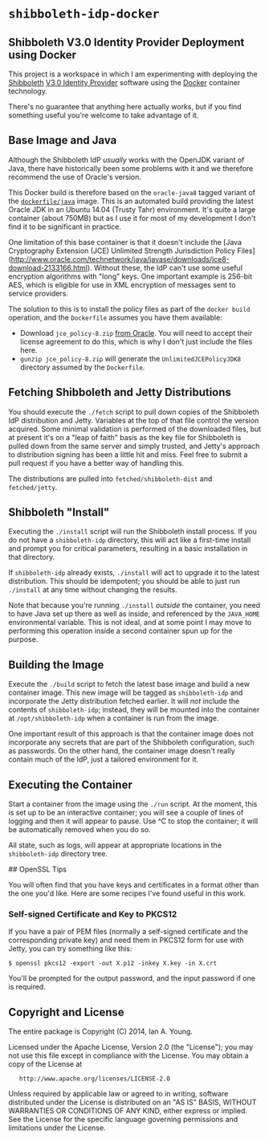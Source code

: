 # `shibboleth-idp-docker`

## Shibboleth V3.0 Identity Provider Deployment using Docker

This project is a workspace in which I am experimenting with deploying the
[Shibboleth](http://shibboleth.net)
[V3.0 Identity Provider](https://wiki.shibboleth.net/confluence/display/IDP30/Home)
software using the [Docker](http://www.docker.com) container technology.

There's no guarantee that anything here actually works, but if you find
something useful you're welcome to take advantage of it.

## Base Image and Java

Although the Shibboleth IdP *usually* works with the OpenJDK variant of
Java, there have historically been some problems with it and we therefore
recommend the use of Oracle's version.

This Docker build is therefore based on the `oracle-java8` tagged variant of
the [`dockerfile/java`](https://registry.hub.docker.com/u/dockerfile/java/) image.
This is an automated build providing the latest Oracle JDK in an Ubuntu
14.04 (Trusty Tahr) environment. It's quite a large container (about 750MB) but
as I use it for most of my development I don't find it to be significant in practice.

One limitation of this base container is that it doesn't include the
[Java Cryptography Extension (JCE) Unlimited Strength Jurisdiction Policy Files]
(http://www.oracle.com/technetwork/java/javase/downloads/jce8-download-2133166.html).
Without these, the IdP can't use some useful encryption algorithms with "long" keys.
One important example is 256-bit AES, which is eligible for use in XML encryption
of messages sent to service providers.

The solution to this is to install the policy files as part of the `docker build`
operation, and the `Dockerfile` assumes you have them available:

* Download `jce_policy-8.zip` [from Oracle](http://www.oracle.com/technetwork/java/javase/downloads/jce8-download-2133166.html).
You will need to accept their license agreement to do this, which is why I don't just include the files here.
* `gunzip jce_policy-8.zip` will generate the `UnlimitedJCEPolicyJDK8`
directory assumed by the `Dockerfile`.

## Fetching Shibboleth and Jetty Distributions

You should execute the `./fetch` script to pull down copies of the Shibboleth IdP distribution and Jetty.
Variables at the top of that file control the version acquired. Some minimal validation is performed of
the downloaded files, but at present it's on a "leap of faith" basis as the key file for Shibboleth is
pulled down from the same server and simply trusted, and Jetty's approach to distribution signing has
been a little hit and miss. Feel free to submit a pull request if you have a better way of handling this.

The distributions are pulled into `fetched/shibboleth-dist` and `fetched/jetty`.

## Shibboleth "Install"

Executing the `./install` script will run the Shibboleth install process. If you do not have a `shibboleth-idp`
directory, this will act like a first-time install and prompt you for critical parameters, resulting in a
basic installation in that directory.

If `shibboleth-idp` already exists, `./install` will act to upgrade it to the latest distribution. This should
be idempotent; you should be able to just run `./install` at any time without changing the results.

Note that because you're running `./install` *outside* the container, you need to have Java set up there as
well as inside, and referenced by the `JAVA_HOME` environmental variable. This is not ideal,
and at some point I may move to performing this operation inside a second container spun up for the purpose.

## Building the Image

Execute the `./build` script to fetch the latest base image and build a new container image. This new image will be
tagged as `shibboleth-idp` and incorporate the Jetty distribution fetched earlier. It will *not* include
the contents of `shibboleth-idp`; instead, they will be mounted into the container at `/opt/shibboleth-idp` when
a container is run from the image.

One important result of this approach is that the container image does not incorporate any secrets that are
part of the Shibboleth configuration, such as passwords. On the other hand, the container image doesn't really
contain much of the IdP, just a tailored environment for it.

## Executing the Container

Start a container from the image using the `./run` script. At the moment, this is set up to be an interactive
container; you will see a couple of lines of logging and then it will appear to pause. Use ^C to stop the
container; it will be automatically removed when you do so.

All state, such as logs, will appear at appropriate locations in the `shibboleth-idp` directory tree.

## OpenSSL Tips

You will often find that you have keys and certificates in a format other than the one you'd like. Here are
some recipes I've found useful in this work.

### Self-signed Certificate and Key to PKCS12

If you have a pair of PEM files (normally a self-signed certificate and the corresponding private key) and
need them in PKCS12 form for use with Jetty, you can try something like this:

    $ openssl pkcs12 -export -out X.p12 -inkey X.key -in X.crt

You'll be prompted for the output password, and the input password if one is required.


## Copyright and License

The entire package is Copyright (C) 2014, Ian A. Young.

Licensed under the Apache License, Version 2.0 (the "License");
you may not use this file except in compliance with the License.
You may obtain a copy of the License at

       http://www.apache.org/licenses/LICENSE-2.0

Unless required by applicable law or agreed to in writing, software
distributed under the License is distributed on an "AS IS" BASIS,
WITHOUT WARRANTIES OR CONDITIONS OF ANY KIND, either express or implied.
See the License for the specific language governing permissions and
limitations under the License.


